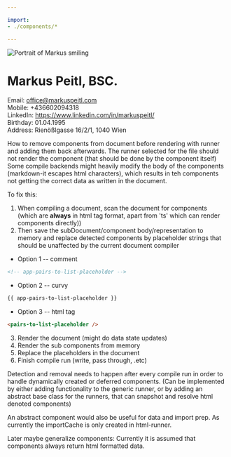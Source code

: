 ```yaml
---

import: 
- ./components/*

---
```

<data>
    <import path="./components/*" />
</data>


![Portrait of Markus smiling](./assets/profile.jpg)

# Markus Peitl, BSC.

<!-- app-pairs-to-list-placeholder -->

<pairs-to-list tag='span' token=': ' root-tag='div' class='card-info-grid'>

Email: office@markuspeitl.com  
Mobile: +436602094318  
LinkedIn: https://www.linkedin.com/in/markuspeitl/  
Birthday: 01.04.1995  
Address: Rienößlgasse 16/2/1, 1040 Wien  

</pairs-to-list>


How to remove components from document before rendering with runner and adding them 
back afterwards.
The runner selected for the file should not render the component
(that should be done by the component itself)
Some compile backends might heavily modify the body of the components (markdown-it escapes html characters),
which results in teh components not getting the correct data as written in the document.

To fix this:
1. When compiling a document, scan the document for components (which are **always** in html tag format, apart from 'ts' which can render components directly))
2. Then save the subDocument/component body/representation to memory and replace detected components by placeholder strings that should
be unaffected by the current document compiler
- Option 1 -- comment
```html
<!-- app-pairs-to-list-placeholder -->
```
- Option 2 -- curvy
```html
{{ app-pairs-to-list-placeholder }}
```
- Option 3 -- html tag
```html
<pairs-to-list-placeholder />
```
3. Render the document (might do data state updates)
4. Render the sub components from memory
5. Replace the placeholders in the document
6. Finish compile run (write, pass through, .etc)

Detection and removal needs to happen after every compile run in order to handle dynamically created or deferred components.
(Can be implemented by either adding functionality to the generic runner, or by adding an abstract base class
for the runners, that can snapshot and resolve html denoted components)

An abstract component would also be useful for data and import prep.
As currently the importCache is only created in html-runner.

Later maybe generalize components: Currently it is assumed that components always return html formatted data.